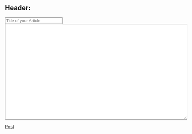 <!--This is the new page -->
## Header:
<input type="text" class="text-header" placeholder="Title of your Article">
      
     
<textarea class="textbox" rows="20" cols="70">           
        </textarea>
      
      
[Post]()
      
      

